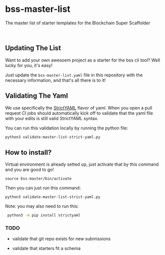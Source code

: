 # bss-master-list
The master list of starter templates for the Blockchain Super Scaffolder

<br/>

## Updating The List
Want to add your own awesoem project as a starter for the bss cli tool? Well lucky for you, it's easy!

Just update the `bss-master-list.yaml` file in this repository with the necessary information, and that's all there is to it!

## Validating The Yaml
We use specifically the [StrictYAML]() flavor of yaml. When you open a pull request CI jobs should automatically kick off to validate that the yaml file with your edits is still valid StrictYAML syntax.

You can run this validation locally by running the python file:
```bash
python3 validate-master-list-strict-yaml.py
```

## How to install?
Virtual environment is already setted up, just activate that by this command and you are good to go!
```
source bss-master/bin/activate
```
Then you can just run this command:
```
python3 validate-master-list-strict-yaml.py
```

Note: you may also need to run this:
```bash
 python3 -m pip install strictyaml
 ```


 ### TODO

 - validate that git repo exists for new submissions

- validate that starters fit a schema